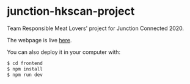 # junction-hkscan-project



Team Responsible Meat Lovers' project for Junction Connected 2020.

The webpage is live [here](https://salmon-glacier-0070a0303.azurestaticapps.net/).

You can also deploy it in your computer with:

```bash
$ cd frontend
$ npm install
$ npm run dev
```

